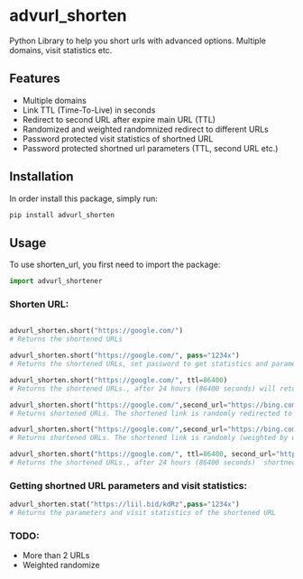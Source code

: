 # advurl_shorten

Python Library to help you short urls with advanced options. Multiple domains, visit statistics etc.

## Features
- Multiple domains
- Link TTL (Time-To-Live) in seconds
- Redirect to second URL after expire main URL (TTL)
- Randomized and weighted randomnized redirect to different URLs
- Password protected visit statistics of shortned URL
- Password protected shortned url parameters (TTL, second URL etc.)

## Installation

In order install this package, simply run:

```bash
pip install advurl_shorten
```

## Usage

To use shorten_url, you first need to import the package:

```python
import advurl_shortener
```


### Shorten URL:
```python

advurl_shorten.short("https://google.com/")
# Returns the shortened URLs

advurl_shorten.short("https://google.com/", pass="1234x")
# Returns the shortened URLs, set password to get statistics and parameters of shortened url

advurl_shorten.short("https://google.com/", ttl=86400)
# Returns the shortened URLs., after 24 hours (86400 seconds) will return "The Link You Followed Has Expired"

advurl_shorten.short("https://google.com/",second_url="https://bing.com/")
# Returns shortened URLs. The shortened link is randomly redirected to one of the provided URLs.

advurl_shorten.short("https://google.com/",second_url="https://bing.com/", "weights"=[0.3, 0.4])
# Returns shortened URLs. The shortened link is randomly (weighted by weight parameter) redirected to one of the provided URLs.

advurl_shorten.short("https://google.com/", ttl=86400, second_url="https://bing.com/")
# Returns the shortened URLs., after 24 hours (86400 seconds)  shortned link will redirect to second_url


```
### Getting shortned URL parameters and visit statistics:
```python
advurl_shorten.stat("https://liil.bid/kdRz",pass="1234x")
# Returns the parameters and visit statistics of the shortened URL
```

### TODO:
- More than 2 URLs
- Weighted randomize

